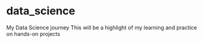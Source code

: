 # data_science
My Data Science journey
This will be a highlight of my learning and practice on hands-on projects
